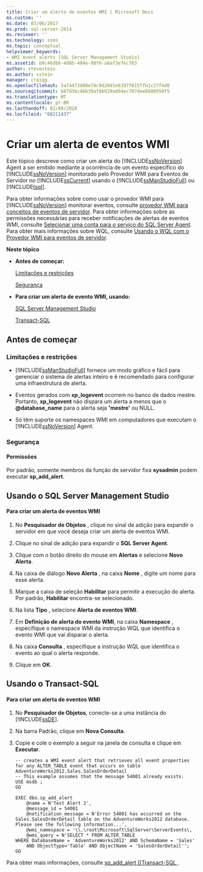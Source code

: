 ```yaml
---
title: Criar um alerta de eventos WMI | Microsoft Docs
ms.custom: ''
ms.date: 03/06/2017
ms.prod: sql-server-2014
ms.reviewer: ''
ms.technology: ssms
ms.topic: conceptual
helpviewer_keywords:
- WMI event alerts [SQL Server Management Studio]
ms.assetid: b8c46db6-408b-484e-98f0-a8af3e7ec763
author: stevestein
ms.author: sstein
manager: craigg
ms.openlocfilehash: 5af4472d80e74c9d2845e6397f815ffb1c27f4d8
ms.sourcegitcommit: b87d36c46b39af8b929ad94ec707dee8800950f5
ms.translationtype: MT
ms.contentlocale: pt-BR
ms.lasthandoff: 02/08/2020
ms.locfileid: "68211437"
---
```

# <a name="create-a-wmi-event-alert"></a>Criar um alerta de eventos WMI
  Este tópico descreve como criar um alerta do [!INCLUDE[ssNoVersion](../../includes/ssnoversion-md.md)] Agent a ser emitido mediante a ocorrência de um evento específico do [!INCLUDE[ssNoVersion](../../includes/ssnoversion-md.md)] monitorado pelo Provedor WMI para Eventos de Servidor no [!INCLUDE[ssCurrent](../../includes/sscurrent-md.md)] usando o [!INCLUDE[ssManStudioFull](../../includes/ssmanstudiofull-md.md)] ou [!INCLUDE[tsql](../../includes/tsql-md.md)].  
  
 Para obter informações sobre como usar o provedor WMI para [!INCLUDE[ssNoVersion](../../includes/ssnoversion-md.md)] monitorar eventos, consulte [provedor WMI para conceitos de eventos de servidor](../../relational-databases/wmi-provider-server-events/wmi-provider-for-server-events-concepts.md). Para obter informações sobre as permissões necessárias para receber notificações de alertas de eventos WMI, consulte [Selecionar uma conta para o serviço do SQL Server Agent](select-an-account-for-the-sql-server-agent-service.md). Para obter mais informações sobre WQL, consulte [Usando o WQL com o Provedor WMI para eventos de servidor](../../relational-databases/wmi-provider-server-events/using-wql-with-the-wmi-provider-for-server-events.md).  
  
 **Neste tópico**  
  
-   **Antes de começar:**  
  
     [Limitações e restrições](#Restrictions)  
  
     [Segurança](#Security)  
  
-   **Para criar um alerta de evento WMI, usando:**  
  
     [SQL Server Management Studio](#SSMSProcedure)  
  
     [Transact-SQL](#TsqlProcedure)  
  
##  <a name="BeforeYouBegin"></a> Antes de começar  
  
###  <a name="Restrictions"></a> Limitações e restrições  
  
-   
  [!INCLUDE[ssManStudioFull](../../includes/ssmanstudiofull-md.md)] fornece um modo gráfico e fácil para gerenciar o sistema de alertas inteiro e é recomendado para configurar uma infraestrutura de alerta.  
  
-   Eventos gerados com **xp_logevent** ocorrem no banco de dados mestre. Portanto, **xp_logevent** não dispara um alerta a menos que o **@database_name** para o alerta seja **'mestre'** ou NULL.  
  
-   Só têm suporte os namespaces WMI em computadores que executam o [!INCLUDE[ssNoVersion](../../includes/ssnoversion-md.md)] Agent.  
  
###  <a name="Security"></a> Segurança  
  
####  <a name="Permissions"></a> Permissões  
 Por padrão, somente membros da função de servidor fixa **sysadmin** podem executar **sp_add_alert**.  
  
##  <a name="SSMSProcedure"></a> Usando o SQL Server Management Studio  
  
#### <a name="to-create-a-wmi-event-alert"></a>Para criar um alerta de eventos WMI  
  
1.  No **Pesquisador de Objetos** , clique no sinal de adição para expandir o servidor em que você deseja criar um alerta de eventos WMI.  
  
2.  Clique no sinal de adição para expandir o **SQL Server Agent**.  
  
3.  Clique com o botão direito do mouse em **Alertas** e selecione **Novo Alerta**.  
  
4.  Na caixa de diálogo **Novo Alerta** , na caixa **Nome** , digite um nome para esse alerta.  
  
5.  Marque a caixa de seleção **Habilitar** para permitir a execução do alerta. Por padrão, **Habilitar** encontra-se selecionado.  
  
6.  Na lista **Tipo** , selecione **Alerta de eventos WMI**.  
  
7.  Em **Definição de alerta do evento WMI**, na caixa **Namespace** , especifique o namespace WMI da instrução WQL que identifica o evento WMI que vai disparar o alerta.  
  
8.  Na caixa **Consulta** , especifique a instrução WQL que identifica o evento ao qual o alerta responde.  
  
9. Clique em **OK**.  
  
##  <a name="TsqlProcedure"></a> Usando o Transact-SQL  
  
#### <a name="to-create-a-wmi-event-alert"></a>Para criar um alerta de eventos WMI  
  
1.  No **Pesquisador de Objetos**, conecte-se a uma instância do [!INCLUDE[ssDE](../../includes/ssde-md.md)].  
  
2.  Na barra Padrão, clique em **Nova Consulta**.  
  
3.  Copie e cole o exemplo a seguir na janela de consulta e clique em **Executar**.  
  
    ```  
    -- creates a WMI event alert that retrieves all event properties for any ALTER_TABLE event that occurs on table AdventureWorks2012.Sales.SalesOrderDetail  
    -- This example assumes that the message 54001 already exists.  
    USE msdb ;  
    GO  
  
    EXEC dbo.sp_add_alert  
        @name = N'Test Alert 2',  
        @message_id = 54001  
        @notification_message = N'Error 54001 has occurred on the Sales.SalesOrderDetail table on the AdventureWorks2012 database. Please see the following information...',  
        @wmi_namespace = '\\.\root\Microsoft\SqlServer\ServerEvents\,  
        @wmi_query = N'SELECT * FROM ALTER_TABLE   
    WHERE DatabaseName = 'AdventureWorks2012' AND SchemaName = 'Sales'   
        AND ObjectType='Table' AND ObjectName = 'SalesOrderDetail'';  
    GO  
    ```  
  
 Para obter mais informações, consulte [sp_add_alert &#40;&#41;Transact-SQL ](/sql/relational-databases/system-stored-procedures/sp-add-alert-transact-sql).  
  
  
